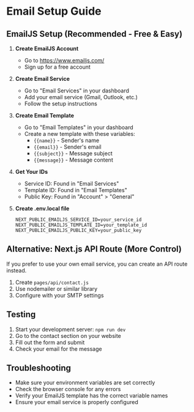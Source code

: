 # Email Setup Guide

## EmailJS Setup (Recommended - Free & Easy)

1. **Create EmailJS Account**
   - Go to https://www.emailjs.com/
   - Sign up for a free account

2. **Create Email Service**
   - Go to "Email Services" in your dashboard
   - Add your email service (Gmail, Outlook, etc.)
   - Follow the setup instructions

3. **Create Email Template**
   - Go to "Email Templates" in your dashboard
   - Create a new template with these variables:
     - `{{name}}` - Sender's name
     - `{{email}}` - Sender's email
     - `{{subject}}` - Message subject
     - `{{message}}` - Message content

4. **Get Your IDs**
   - Service ID: Found in "Email Services"
   - Template ID: Found in "Email Templates"
   - Public Key: Found in "Account" > "General"

5. **Create .env.local file**
   ```
   NEXT_PUBLIC_EMAILJS_SERVICE_ID=your_service_id
   NEXT_PUBLIC_EMAILJS_TEMPLATE_ID=your_template_id
   NEXT_PUBLIC_EMAILJS_PUBLIC_KEY=your_public_key
   ```

## Alternative: Next.js API Route (More Control)

If you prefer to use your own email service, you can create an API route instead.

1. Create `pages/api/contact.js`
2. Use nodemailer or similar library
3. Configure with your SMTP settings

## Testing

1. Start your development server: `npm run dev`
2. Go to the contact section on your website
3. Fill out the form and submit
4. Check your email for the message

## Troubleshooting

- Make sure your environment variables are set correctly
- Check the browser console for any errors
- Verify your EmailJS template has the correct variable names
- Ensure your email service is properly configured
